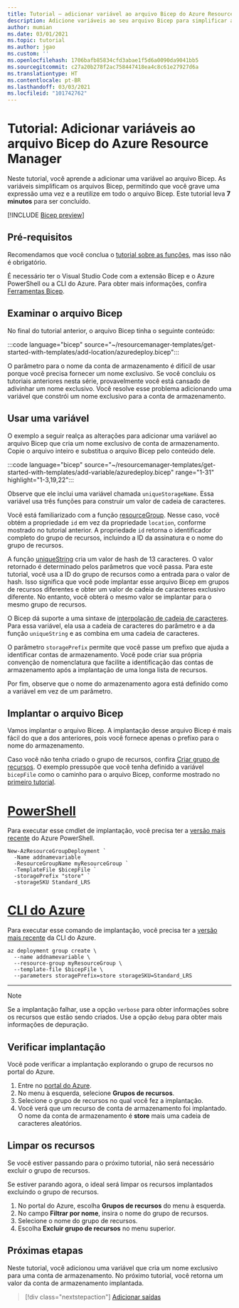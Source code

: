 ```yaml
---
title: Tutorial – adicionar variável ao arquivo Bicep do Azure Resource Manager
description: Adicione variáveis ao seu arquivo Bicep para simplificar a sintaxe.
author: mumian
ms.date: 03/01/2021
ms.topic: tutorial
ms.author: jgao
ms.custom: ''
ms.openlocfilehash: 1706bafb85834cfd3abae1f5d6a0090da9041bb5
ms.sourcegitcommit: c27a20b278f2ac758447418ea4c8c61e27927d6a
ms.translationtype: HT
ms.contentlocale: pt-BR
ms.lasthandoff: 03/03/2021
ms.locfileid: "101742762"
---
```

# <a name="tutorial-add-variables-to-azure-resource-manager-bicep-file"></a>Tutorial: Adicionar variáveis ao arquivo Bicep do Azure Resource Manager

Neste tutorial, você aprende a adicionar uma variável ao arquivo Bicep. As variáveis simplificam os arquivos Bicep, permitindo que você grave uma expressão uma vez e a reutilize em todo o arquivo Bicep. Este tutorial leva **7 minutos** para ser concluído.

[!INCLUDE [Bicep preview](../../../includes/resource-manager-bicep-preview.md)]

## <a name="prerequisites"></a>Pré-requisitos

Recomendamos que você conclua o [tutorial sobre as funções](bicep-tutorial-add-functions.md), mas isso não é obrigatório.

É necessário ter o Visual Studio Code com a extensão Bicep e o Azure PowerShell ou a CLI do Azure. Para obter mais informações, confira [Ferramentas Bicep](bicep-tutorial-create-first-bicep.md#get-tools).

## <a name="review-bicep-file"></a>Examinar o arquivo Bicep

No final do tutorial anterior, o arquivo Bicep tinha o seguinte conteúdo:

:::code language="bicep" source="~/resourcemanager-templates/get-started-with-templates/add-location/azuredeploy.bicep":::

O parâmetro para o nome da conta de armazenamento é difícil de usar porque você precisa fornecer um nome exclusivo. Se você concluiu os tutoriais anteriores nesta série, provavelmente você está cansado de adivinhar um nome exclusivo. Você resolve esse problema adicionando uma variável que constrói um nome exclusivo para a conta de armazenamento.

## <a name="use-variable"></a>Usar uma variável

O exemplo a seguir realça as alterações para adicionar uma variável ao arquivo Bicep que cria um nome exclusivo de conta de armazenamento. Copie o arquivo inteiro e substitua o arquivo Bicep pelo conteúdo dele.

:::code language="bicep" source="~/resourcemanager-templates/get-started-with-templates/add-variable/azuredeploy.bicep" range="1-31" highlight="1-3,19,22":::

Observe que ele inclui uma variável chamada `uniqueStorageName`. Essa variável usa três funções para construir um valor de cadeia de caracteres.

Você está familiarizado com a função [resourceGroup](template-functions-resource.md#resourcegroup). Nesse caso, você obtém a propriedade `id` em vez da propriedade `location`, conforme mostrado no tutorial anterior. A propriedade `id` retorna o identificador completo do grupo de recursos, incluindo a ID da assinatura e o nome do grupo de recursos.

A função [uniqueString](template-functions-string.md#uniquestring) cria um valor de hash de 13 caracteres. O valor retornado é determinado pelos parâmetros que você passa. Para este tutorial, você usa a ID do grupo de recursos como a entrada para o valor de hash. Isso significa que você pode implantar esse arquivo Bicep em grupos de recursos diferentes e obter um valor de cadeia de caracteres exclusivo diferente. No entanto, você obterá o mesmo valor se implantar para o mesmo grupo de recursos.

O Bicep dá suporte a uma sintaxe de [interpolação de cadeia de caracteres](https://en.wikipedia.org/wiki/String_interpolation#). Para essa variável, ela usa a cadeia de caracteres do parâmetro e a da função `uniqueString` e as combina em uma cadeia de caracteres.

O parâmetro `storagePrefix` permite que você passe um prefixo que ajuda a identificar contas de armazenamento. Você pode criar sua própria convenção de nomenclatura que facilite a identificação das contas de armazenamento após a implantação de uma longa lista de recursos.

Por fim, observe que o nome do armazenamento agora está definido como a variável em vez de um parâmetro.

## <a name="deploy-bicep-file"></a>Implantar o arquivo Bicep

Vamos implantar o arquivo Bicep. A implantação desse arquivo Bicep é mais fácil do que a dos anteriores, pois você fornece apenas o prefixo para o nome do armazenamento.

Caso você não tenha criado o grupo de recursos, confira [Criar grupo de recursos](bicep-tutorial-create-first-bicep.md#create-resource-group). O exemplo pressupõe que você tenha definido a variável `bicepFile` como o caminho para o arquivo Bicep, conforme mostrado no [primeiro tutorial](bicep-tutorial-create-first-bicep.md#deploy-bicep-file).

# <a name="powershell"></a>[PowerShell](#tab/azure-powershell)

Para executar esse cmdlet de implantação, você precisa ter a [versão mais recente](/powershell/azure/install-az-ps) do Azure PowerShell.

```azurepowershell
New-AzResourceGroupDeployment `
  -Name addnamevariable `
  -ResourceGroupName myResourceGroup `
  -TemplateFile $bicepFile `
  -storagePrefix "store" `
  -storageSKU Standard_LRS
```

# <a name="azure-cli"></a>[CLI do Azure](#tab/azure-cli)

Para executar esse comando de implantação, você precisa ter a [versão mais recente](/cli/azure/install-azure-cli) da CLI do Azure.

```azurecli
az deployment group create \
  --name addnamevariable \
  --resource-group myResourceGroup \
  --template-file $bicepFile \
  --parameters storagePrefix=store storageSKU=Standard_LRS
```

---

> [!NOTE]
> Se a implantação falhar, use a opção `verbose` para obter informações sobre os recursos que estão sendo criados. Use a opção `debug` para obter mais informações de depuração.

## <a name="verify-deployment"></a>Verificar implantação

Você pode verificar a implantação explorando o grupo de recursos no portal do Azure.

1. Entre no [portal do Azure](https://portal.azure.com).
1. No menu à esquerda, selecione **Grupos de recursos**.
1. Selecione o grupo de recursos no qual você fez a implantação.
1. Você verá que um recurso de conta de armazenamento foi implantado. O nome da conta de armazenamento é **store** mais uma cadeia de caracteres aleatórios.

## <a name="clean-up-resources"></a>Limpar os recursos

Se você estiver passando para o próximo tutorial, não será necessário excluir o grupo de recursos.

Se estiver parando agora, o ideal será limpar os recursos implantados excluindo o grupo de recursos.

1. No portal do Azure, escolha **Grupos de recursos** do menu à esquerda.
2. No campo **Filtrar por nome**, insira o nome do grupo de recursos.
3. Selecione o nome do grupo de recursos.
4. Escolha **Excluir grupo de recursos** no menu superior.

## <a name="next-steps"></a>Próximas etapas

Neste tutorial, você adicionou uma variável que cria um nome exclusivo para uma conta de armazenamento. No próximo tutorial, você retorna um valor da conta de armazenamento implantada.

> [!div class="nextstepaction"]
> [Adicionar saídas](bicep-tutorial-add-outputs.md)
